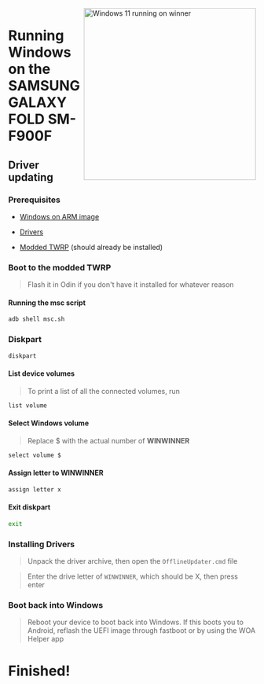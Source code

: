 <img align="right" src="https://github.com/n00b69/woa-winner/blob/main/winner.png" width="350" alt="Windows 11 running on winner">

# Running Windows on the SAMSUNG GALAXY FOLD SM-F900F

## Driver updating

### Prerequisites
- [Windows on ARM image](https://worproject.com/esd)
  
- [Drivers](https://github.com/n00b69/woa-winner/releases/tag/Drivers)

- [Modded TWRP](https://github.com/n00b69/woa-winner/releases/tag/Recovery) (should already be installed)

### Boot to the modded TWRP
> Flash it in Odin if you don't have it installed for whatever reason

#### Running the msc script
```cmd
adb shell msc.sh
```

### Diskpart
```cmd
diskpart
```

#### List device volumes
> To print a list of all the connected volumes, run
```cmd
list volume
```

#### Select Windows volume
> Replace $ with the actual number of **WINWINNER**
```cmd
select volume $
```

#### Assign letter to WINWINNER
```cmd
assign letter x
```

#### Exit diskpart
```cmd
exit
```

### Installing Drivers
> Unpack the driver archive, then open the `OfflineUpdater.cmd` file

> Enter the drive letter of `WINWINNER`, which should be X, then press enter

### Boot back into Windows
> Reboot your device to boot back into Windows. If this boots you to Android, reflash the UEFI image through fastboot or by using the WOA Helper app

  
  

# Finished!
